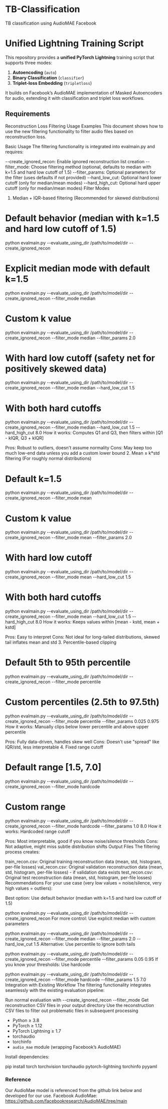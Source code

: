 # TB-Classification
TB classification using AudioMAE Facebook 

# Unified Lightning Training Script

This repository provides a **unified PyTorch Lightning** training script that supports three modes:

1. **Autoencoding** (`auto`)  
2. **Binary Classification** (`classifier`)  
3. **Triplet-loss Embedding** (`tripletloss`)  

It builds on Facebook’s AudioMAE implementation of Masked Autoencoders for audio, extending it with classification and triplet loss workflows.

## Requirements

Reconstruction Loss Filtering Usage Examples
This document shows how to use the new filtering functionality to filter audio files based on reconstruction loss.

Basic Usage
The filtering functionality is integrated into evalmain.py and requires:

--create_ignored_recon: Enable ignored reconstruction list creation
--filter_mode: Choose filtering method (optional, defaults to median with k=1.5 and hard low cutoff of 1.5)
--filter_params: Optional parameters for the filter (uses defaults if not provided)
--hard_low_cut: Optional hard lower cutoff (only for median/mean modes)
--hard_high_cut: Optional hard upper cutoff (only for median/mean modes)
Filter Modes
1. Median + IQR-based filtering (Recommended for skewed distributions)
# Default behavior (median with k=1.5 and hard low cutoff of 1.5)
python evalmain.py --evaluate_using_dir /path/to/model/dir --create_ignored_recon

# Explicit median mode with default k=1.5
python evalmain.py --evaluate_using_dir /path/to/model/dir --create_ignored_recon --filter_mode median

# Custom k value
python evalmain.py --evaluate_using_dir /path/to/model/dir --create_ignored_recon --filter_mode median --filter_params 2.0

# With hard low cutoff (safety net for positively skewed data)
python evalmain.py --evaluate_using_dir /path/to/model/dir --create_ignored_recon --filter_mode median --hard_low_cut 1.5

# With both hard cutoffs
python evalmain.py --evaluate_using_dir /path/to/model/dir --create_ignored_recon --filter_mode median --hard_low_cut 1.5 --hard_high_cut 8.0
How it works: Computes Q1 and Q3, then filters within [Q1 - kIQR, Q3 + kIQR]

Pros: Robust to outliers, doesn't assume normality
Cons: May keep too much low-end data unless you add a custom lower bound
2. Mean ± k*std filtering (For roughly normal distributions)
# Default k=1.5
python evalmain.py --evaluate_using_dir /path/to/model/dir --create_ignored_recon --filter_mode mean

# Custom k value
python evalmain.py --evaluate_using_dir /path/to/model/dir --create_ignored_recon --filter_mode mean --filter_params 2.0

# With hard low cutoff
python evalmain.py --evaluate_using_dir /path/to/model/dir --create_ignored_recon --filter_mode mean --hard_low_cut 1.5

# With both hard cutoffs
python evalmain.py --evaluate_using_dir /path/to/model/dir --create_ignored_recon --filter_mode mean --hard_low_cut 1.5 --hard_high_cut 8.0
How it works: Keeps values within [mean - kstd, mean + kstd]

Pros: Easy to interpret
Cons: Not ideal for long-tailed distributions, skewed tail inflates mean and std
3. Percentile-based clipping
# Default 5th to 95th percentile
python evalmain.py --evaluate_using_dir /path/to/model/dir --create_ignored_recon --filter_mode percentile

# Custom percentiles (2.5th to 97.5th)
python evalmain.py --evaluate_using_dir /path/to/model/dir --create_ignored_recon --filter_mode percentile --filter_params 0.025 0.975
How it works: Manually clips below lower percentile and above upper percentile

Pros: Fully data-driven, handles skew well
Cons: Doesn't use "spread" like IQR/std, less interpretable
4. Fixed range cutoff
# Default range [1.5, 7.0]
python evalmain.py --evaluate_using_dir /path/to/model/dir --create_ignored_recon --filter_mode hardcode

# Custom range
python evalmain.py --evaluate_using_dir /path/to/model/dir --create_ignored_recon --filter_mode hardcode --filter_params 1.0 8.0
How it works: Hardcoded range cutoff

Pros: Most interpretable, good if you know noise/silence thresholds
Cons: Not adaptive, might miss subtle distribution shifts
Output Files
The filtering process creates:

train_recon.csv: Original training reconstruction data (mean, std, histogram, per-file losses)
val_recon.csv: Original validation reconstruction data (mean, std, histogram, per-file losses) - if validation data exists
test_recon.csv: Original test reconstruction data (mean, std, histogram, per-file losses)
Recommendations
For your use case (very low values = noise/silence, very high values = outliers):

Best option: Use default behavior (median with k=1.5 and hard low cutoff of 1.5)

python evalmain.py --evaluate_using_dir /path/to/model/dir --create_ignored_recon
For more control: Use explicit median with custom parameters

python evalmain.py --evaluate_using_dir /path/to/model/dir --create_ignored_recon --filter_mode median --filter_params 2.0 --hard_low_cut 1.5
Alternative: Use percentile to ignore both tails

python evalmain.py --evaluate_using_dir /path/to/model/dir --create_ignored_recon --filter_mode percentile --filter_params 0.05 0.95
If you know your thresholds: Use hardcode

python evalmain.py --evaluate_using_dir /path/to/model/dir --create_ignored_recon --filter_mode hardcode --filter_params 1.5 7.0
Integration with Existing Workflow
The filtering functionality integrates seamlessly with the existing evaluation pipeline:

Run normal evaluation with --create_ignored_recon --filter_mode <mode>
Get reconstruction CSV files in your output directory
Use the reconstruction CSV files to filter out problematic files in subsequent processing

- Python ≥ 3.8  
- PyTorch ≥ 1.12  
- PyTorch Lightning ≥ 1.7  
- torchaudio  
- torchinfo  
- `audio_mae` module (wrapping Facebook’s AudioMAE)  

Install dependencies:

pip install torch torchvision torchaudio pytorch-lightning torchinfo pyyaml


### **Reference** 
Our AudioMae model is referenced from the github link below and developed for our use. 
Facebook AudioMae: https://github.com/facebookresearch/AudioMAE/tree/main

